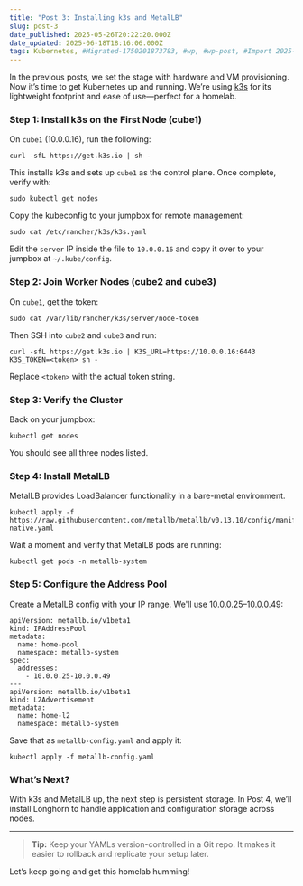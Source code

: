 ```yaml
---
title: "Post 3: Installing k3s and MetalLB"
slug: post-3
date_published: 2025-05-26T20:22:20.000Z
date_updated: 2025-06-18T18:16:06.000Z
tags: Kubernetes, #Migrated-1750201873783, #wp, #wp-post, #Import 2025-06-17 16:11
---
```


In the previous posts, we set the stage with hardware and VM provisioning. Now it’s time to get Kubernetes up and running. We’re using [k3s](https://k3s.io/) for its lightweight footprint and ease of use—perfect for a homelab.

### Step 1: Install k3s on the First Node (cube1)

On `cube1` (10.0.0.16), run the following:

    curl -sfL https://get.k3s.io | sh -
    

This installs k3s and sets up `cube1` as the control plane. Once complete, verify with:

    sudo kubectl get nodes
    

Copy the kubeconfig to your jumpbox for remote management:

    sudo cat /etc/rancher/k3s/k3s.yaml
    

Edit the `server` IP inside the file to `10.0.0.16` and copy it over to your jumpbox at `~/.kube/config`.

### Step 2: Join Worker Nodes (cube2 and cube3)

On `cube1`, get the token:

    sudo cat /var/lib/rancher/k3s/server/node-token
    

Then SSH into `cube2` and `cube3` and run:

    curl -sfL https://get.k3s.io | K3S_URL=https://10.0.0.16:6443 K3S_TOKEN=<token> sh -
    

Replace `<token>` with the actual token string.

### Step 3: Verify the Cluster

Back on your jumpbox:

    kubectl get nodes
    

You should see all three nodes listed.

### Step 4: Install MetalLB

MetalLB provides LoadBalancer functionality in a bare-metal environment.

    kubectl apply -f https://raw.githubusercontent.com/metallb/metallb/v0.13.10/config/manifests/metallb-native.yaml
    

Wait a moment and verify that MetalLB pods are running:

    kubectl get pods -n metallb-system
    

### Step 5: Configure the Address Pool

Create a MetalLB config with your IP range. We'll use 10.0.0.25–10.0.0.49:

    apiVersion: metallb.io/v1beta1
    kind: IPAddressPool
    metadata:
      name: home-pool
      namespace: metallb-system
    spec:
      addresses:
        - 10.0.0.25-10.0.0.49
    ---
    apiVersion: metallb.io/v1beta1
    kind: L2Advertisement
    metadata:
      name: home-l2
      namespace: metallb-system
    

Save that as `metallb-config.yaml` and apply it:

    kubectl apply -f metallb-config.yaml
    

### What’s Next?

With k3s and MetalLB up, the next step is persistent storage. In Post 4, we’ll install Longhorn to handle application and configuration storage across nodes.

---

> **Tip:** Keep your YAMLs version-controlled in a Git repo. It makes it easier to rollback and replicate your setup later.

Let’s keep going and get this homelab humming!
